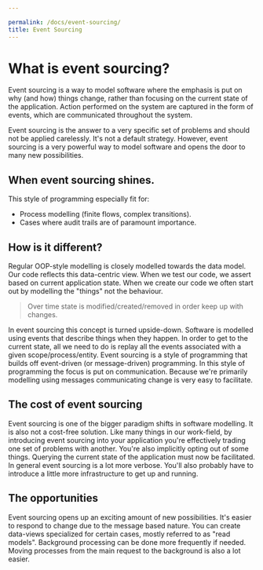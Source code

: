 ```yaml
---

permalink: /docs/event-sourcing/
title: Event Sourcing
---
```


# What is event sourcing?

Event sourcing is a way to model software where the emphasis is put
on why (and how) things change, rather than focusing on the current
state of the application. Action performed on the system are captured
in the form of events, which are communicated throughout the system.

Event sourcing is the answer to a very specific set of problems and
should not be applied carelessly. It's not a default strategy. However,
event sourcing is a very powerful way to model software and opens the
door to many new possibilities.

## When event sourcing shines.

This style of programming especially fit for:

* Process modelling (finite flows, complex transitions).
* Cases where audit trails are of paramount importance.

## How is it different?

Regular OOP-style modelling is closely modelled towards the data model.
Our code reflects this data-centric view. When we test our code, we
assert based on current application state. When we create our code
we often start out by modelling the "things" not the behaviour.

> Over time state is modified/created/removed in order keep up with changes.

In event sourcing this concept is turned upside-down. Software is modelled 
using events that describe things when they happen. In order to get to the
current state, all we need to do is replay all the events associated
with a given scope/process/entity. Event sourcing is a style of programming
that builds off event-driven (or message-driven) programming. In this
style of programming the focus is put on communication. Because we're
primarily modelling using messages communicating change is very easy to
facilitate.

## The cost of event sourcing

Event sourcing is one of the bigger paradigm shifts in software modelling.
It is also not a cost-free solution. Like many things in our work-field,
by introducing event sourcing into your application you're effectively
trading one set of problems with another. You're also implicitly opting
out of some things. Querying the current state of the application must now
be facilitated. In general event sourcing is a lot more verbose. You'll
also probably have to introduce a little more infrastructure to get up
and running.

## The opportunities

Event sourcing opens up an exciting amount of new possibilities. It's easier
to respond to change due to the message based nature. You can create data-views
specialized for certain cases, mostly referred to as "read models". Background
processing can be done more frequently if needed. Moving processes from the main
request to the background is also a lot easier.
